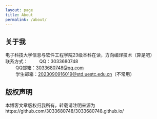 ```yaml
---
layout: page
title: About
permalink: /about/
---
```


## 关于我

电子科技大学信息与软件工程学院23级本科在读，方向编译技术（算是吧）<br>
联系方式：
    $\qquad$QQ：3033680748<br>
    $\qquad$QQ邮箱：3033680748@qq.com<br>
    $\qquad$学生邮箱：2023090916019@std.uestc.edu.cn（不常用）<br>
## 版权声明

本博客文章版权归我所有，转载请注明来源为https://github.com/3033680748/3033680748.github.io/
